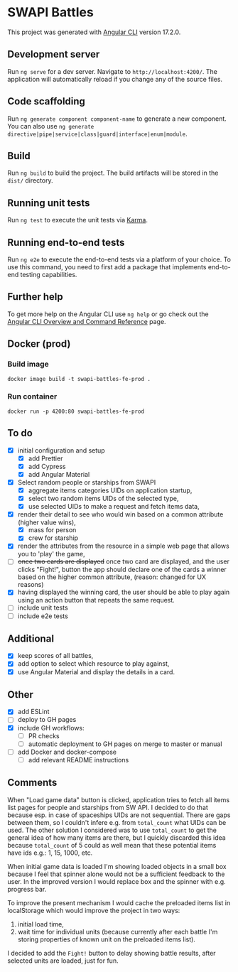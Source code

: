 # SWAPI Battles

This project was generated with [Angular CLI](https://github.com/angular/angular-cli) version 17.2.0.

## Development server

Run `ng serve` for a dev server. Navigate to `http://localhost:4200/`. The application will automatically reload if you change any of the source files.

## Code scaffolding

Run `ng generate component component-name` to generate a new component. You can also use `ng generate directive|pipe|service|class|guard|interface|enum|module`.

## Build

Run `ng build` to build the project. The build artifacts will be stored in the `dist/` directory.

## Running unit tests

Run `ng test` to execute the unit tests via [Karma](https://karma-runner.github.io).

## Running end-to-end tests

Run `ng e2e` to execute the end-to-end tests via a platform of your choice. To use this command, you need to first add a package that implements end-to-end testing capabilities.

## Further help

To get more help on the Angular CLI use `ng help` or go check out the [Angular CLI Overview and Command Reference](https://angular.io/cli) page.

## Docker (prod)

### Build image
```shell
docker image build -t swapi-battles-fe-prod .
```

### Run container
```shell
docker run -p 4200:80 swapi-battles-fe-prod
```

## To do
- [x] initial configuration and setup
  - [x] add Prettier
  - [x] add Cypress
  - [x] add Angular Material
- [x] Select random people or starships from SWAPI
  - [x] aggregate items categories UIDs on application startup,
  - [x] select two random items UIDs of the selected type,
  - [x] use selected UIDs to make a request and fetch items data,
- [x] render their detail to see who would win based on a common attribute (higher value wins),
  - [x] mass for person
  - [x] crew for starship
- [x] render the attributes from the resource in a simple web page that allows
   you to 'play' the game,
- [ ] ~~once two cards are displayed~~ once two card are displayed, and the user clicks "Fight!", button the app should declare one of the cards a winner based on
   the higher common attribute, (reason: changed for UX reasons)
- [x] having displayed the winning card, the user should be able to play again using an action
   button that repeats the same request.
- [ ] include unit tests
- [ ] include e2e tests

## Additional
- [x] keep scores of all battles,
- [x] add option to select which resource to play against,
- [x] use Angular Material and display the details in a card.

## Other
- [x] add ESLint
- [ ] deploy to GH pages
- [x] include GH workflows:
  - [ ] PR checks
  - [ ] automatic deployment to GH pages on merge to master or manual
- [ ] add Docker and docker-compose
  - [ ] add relevant README instructions

## Comments
When "Load game data" button is clicked, application tries to fetch all items list pages for people and starships from SW API.
I decided to do that because esp. in case of spaceships UIDs are not sequential. There are gaps between them, so I couldn't infere e.g. from `total_count` what UIDs can be used.
The other solution I considered was to use `total_count` to get the general idea of how many items are there, but I quickly discarded this idea because `total_count` of 5 could as well mean that these potential items have ids e.g.: 1, 15, 1000, etc.

When initial game data is loaded I'm showing loaded objects in a small box because I feel that spinner alone would not be a sufficient feedback to the user.
In the improved version I would replace box and the spinner with e.g. progress bar.

To improve the present mechanism I would cache the preloaded items list in localStorage which would improve the project in two ways:
1. initial load time,
2. wait time for individual units (because currently after each battle I'm storing properties of known unit on the preloaded items list).

I decided to add the `Fight!` button to delay showing battle results, after selected units are loaded, just for fun.
